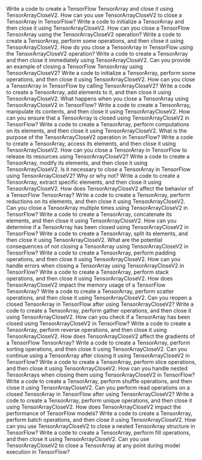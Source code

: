 Write a code to create a TensorFlow TensorArray and close it using TensorArrayCloseV2.
How can you use TensorArrayCloseV2 to close a TensorArray in TensorFlow?
Write a code to initialize a TensorArray and then close it using TensorArrayCloseV2.
How can you close a TensorFlow TensorArray using the TensorArrayCloseV2 operation?
Write a code to create a TensorArray, perform some operations, and then close it using TensorArrayCloseV2.
How do you close a TensorArray in TensorFlow using the TensorArrayCloseV2 operation?
Write a code to create a TensorArray and then close it immediately using TensorArrayCloseV2.
Can you provide an example of closing a TensorFlow TensorArray using TensorArrayCloseV2?
Write a code to initialize a TensorArray, perform some operations, and then close it using TensorArrayCloseV2.
How can you close a TensorArray in TensorFlow by calling TensorArrayCloseV2?
Write a code to create a TensorArray, add elements to it, and then close it using TensorArrayCloseV2.
What happens when you close a TensorArray using TensorArrayCloseV2 in TensorFlow?
Write a code to create a TensorArray, manipulate its contents, and then close it using TensorArrayCloseV2.
How can you ensure that a TensorArray is closed using TensorArrayCloseV2 in TensorFlow?
Write a code to create a TensorArray, perform computations on its elements, and then close it using TensorArrayCloseV2.
What is the purpose of the TensorArrayCloseV2 operation in TensorFlow?
Write a code to create a TensorArray, access its elements, and then close it using TensorArrayCloseV2.
How can you close a TensorArray in TensorFlow to release its resources using TensorArrayCloseV2?
Write a code to create a TensorArray, modify its elements, and then close it using TensorArrayCloseV2.
Is it necessary to close a TensorArray in TensorFlow using TensorArrayCloseV2? Why or why not?
Write a code to create a TensorArray, extract specific elements, and then close it using TensorArrayCloseV2.
How does TensorArrayCloseV2 affect the behavior of a TensorFlow TensorArray?
Write a code to create a TensorArray, perform reductions on its elements, and then close it using TensorArrayCloseV2.
Can you close a TensorArray multiple times using TensorArrayCloseV2 in TensorFlow?
Write a code to create a TensorArray, concatenate its elements, and then close it using TensorArrayCloseV2.
How can you determine if a TensorArray has been closed using TensorArrayCloseV2 in TensorFlow?
Write a code to create a TensorArray, split its elements, and then close it using TensorArrayCloseV2.
What are the potential consequences of not closing a TensorArray using TensorArrayCloseV2 in TensorFlow?
Write a code to create a TensorArray, perform padding operations, and then close it using TensorArrayCloseV2.
How can you handle errors when closing a TensorArray using TensorArrayCloseV2 in TensorFlow?
Write a code to create a TensorArray, perform stack operations, and then close it using TensorArrayCloseV2.
How does TensorArrayCloseV2 impact the memory usage of a TensorFlow TensorArray?
Write a code to create a TensorArray, perform scatter operations, and then close it using TensorArrayCloseV2.
Can you reopen a closed TensorArray in TensorFlow after using TensorArrayCloseV2?
Write a code to create a TensorArray, perform gather operations, and then close it using TensorArrayCloseV2.
How can you check if a TensorArray has been closed using TensorArrayCloseV2 in TensorFlow?
Write a code to create a TensorArray, perform reverse operations, and then close it using TensorArrayCloseV2.
How does TensorArrayCloseV2 affect the gradients of a TensorFlow TensorArray?
Write a code to create a TensorArray, perform sorting operations, and then close it using TensorArrayCloseV2.
Can you continue using a TensorArray after closing it using TensorArrayCloseV2 in TensorFlow?
Write a code to create a TensorArray, perform slice operations, and then close it using TensorArrayCloseV2.
How can you handle nested TensorArrays when closing them using TensorArrayCloseV2 in TensorFlow?
Write a code to create a TensorArray, perform shuffle operations, and then close it using TensorArrayCloseV2.
Can you perform read operations on a closed TensorArray in TensorFlow after using TensorArrayCloseV2?
Write a code to create a TensorArray, perform unique operations, and then close it using TensorArrayCloseV2.
How does TensorArrayCloseV2 impact the performance of TensorFlow models?
Write a code to create a TensorArray, perform batch operations, and then close it using TensorArrayCloseV2.
How can you use TensorArrayCloseV2 to close a nested TensorArray structure in TensorFlow?
Write a code to create a TensorArray, perform fill operations, and then close it using TensorArrayCloseV2.
Can you use TensorArrayCloseV2 to close a TensorArray at any point during model execution in TensorFlow?